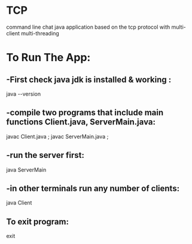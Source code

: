 # TCP
command line chat java application based on the tcp protocol with multi-client multi-threading
# To Run The App:
## -First check java jdk is installed & working :
java --version
## -compile two programs that include main functions Client.java, ServerMain.java:
javac Client.java ;
javac ServerMain.java ;
## -run the server first:
java ServerMain
## -in other terminals run any number of clients:
java Client
## To exit program:
exit
